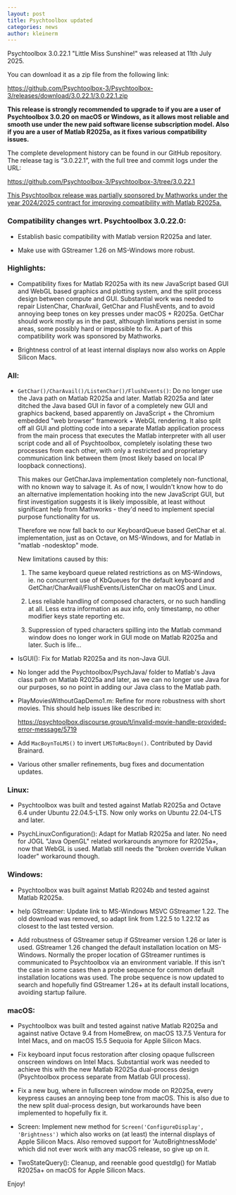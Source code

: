 ```yaml
---
layout: post
title: Psychtoolbox updated
categories: news
author: kleinerm
---
```


Psychtoolbox 3.0.22.1 "Little Miss Sunshine!" was released at 11th July 2025.

You can download it as a zip file from the following link:

<https://github.com/Psychtoolbox-3/Psychtoolbox-3/releases/download/3.0.22.1/3.0.22.1.zip>

**This release is strongly recommended to upgrade to if you are a user of
Psychtoolbox 3.0.20 on macOS or Windows, as it allows most reliable and
smooth use under the new paid software license subscription model.
Also if you are a user of Matlab R2025a, as it fixes various compatibility issues.**

The complete development history can be found in our GitHub repository.
The release tag is “3.0.22.1”, with the full tree and commit logs under the URL:

<https://github.com/Psychtoolbox-3/Psychtoolbox-3/tree/3.0.22.1>

[This Psychtoolbox release was partially sponsored by Mathworks under the year 2024/2025
contract for improving compatibility with Matlab R2025a.](https://www.mathworks.com/solutions/neuroscience.html)

### Compatibility changes wrt. Psychtoolbox 3.0.22.0:

- Establish basic compatibility with Matlab version R2025a and later.

- Make use with GStreamer 1.26 on MS-Windows more robust.

### Highlights:

- Compatibility fixes for Matlab R2025a with its new JavaScript based GUI and WebGL based
  graphics and plotting system, and the split process design between compute and GUI.
  Substantial work was needed to repair ListenChar, CharAvail, GetChar and FlushEvents,
  and to avoid annoying beep tones on key presses under macOS + R2025a. GetChar should
  work mostly as in the past, although limitations persist in some areas, some possibly
  hard or impossible to fix. A part of this compatibility work was sponsored by Mathworks.

- Brightness control of at least internal displays now also works on Apple Silicon Macs.

### All:

- ``GetChar()/CharAvail()/ListenChar()/FlushEvents()``: Do no longer use the Java path on
  Matlab R2025a and later. Matlab R2025a and later ditched the Java based GUI in favor of
  a completely new GUI and graphics backend, based apparently on JavaScript + the Chromium
  embedded "web browser" framework + WebGL rendering. It also split off all GUI and plotting
  code into a separate Matlab application process from the main process that executes the
  Matlab interpreter with all user script code and all of Psychtoolbox, completely isolating
  these two processes from each other, with only a restricted and proprietary communication
  link between them (most likely based on local IP loopback connections).

  This makes our GetCharJava implementation completely non-functional, with no known way to
  salvage it. As of now, I wouldn't know how to do an alternative implementation hooking
  into the new JavaScript GUI, but first investigation suggests it is likely impossible, at
  least without significant help from Mathworks - they'd need to implement special purpose
  functionality for us.

  Therefore we now fall back to our KeyboardQueue based GetChar et al. implementation, just
  as on Octave, on MS-Windows, and for Matlab in "matlab -nodesktop" mode.

  New limitations caused by this:

  1. The same keyboard queue related restrictions as on MS-Windows, ie. no concurrent use of
     KbQueues for the default keyboard and GetChar/CharAvail/FlushEvents/ListenChar on macOS
     and Linux.

  2. Less reliable handling of composed characters, or no such handling at all. Less extra
     information as aux info, only timestamp, no other modifier keys state reporting etc.

  3. Suppression of typed characters spilling into the Matlab command window does no longer work
     in GUI mode on Matlab R2025a and later. Such is life...

- IsGUI(): Fix for Matlab R2025a and its non-Java GUI.

- No longer add the Psychtoolbox/PsychJava/ folder to Matlab's Java class path on Matlab
  R2025a and later, as we can no longer use Java for our purposes, so no point in adding
  our Java class to the Matlab path.

- PlayMoviesWithoutGapDemo1.m: Refine for more robustness with short movies.
  This should help issues like described in:

  https://psychtoolbox.discourse.group/t/invalid-movie-handle-provided-error-message/5719

- Add ``MacBoynToLMS()`` to invert ``LMSToMacBoyn()``. Contributed by David Brainard.

- Various other smaller refinements, bug fixes and documentation updates.

### Linux:

- Psychtoolbox was built and tested against Matlab R2025a and Octave 6.4 under
  Ubuntu 22.04.5-LTS. Now only works on Ubuntu 22.04-LTS and later.

- PsychLinuxConfiguration(): Adapt for Matlab R2025a and later. No need for JOGL
  "Java OpenGL" related workarounds anymore for R2025a+, now that WebGL is used.
  Matlab still needs the "broken override Vulkan loader" workaround though.

### Windows:

- Psychtoolbox was built against Matlab R2024b and tested against Matlab R2025a.

- help GStreamer: Update link to MS-Windows MSVC GStreamer 1.22.
  The old download was removed, so adapt link from 1.22.5 to 1.22.12 as closest
  to the last tested version.

- Add robustness of GStreamer setup if GStreamer version 1.26 or later is used.
  GStreamer 1.26 changed the default installation location on MS-Windows. Normally
  the proper location of GStreamer runtimes is communicated to Psychtoolbox via an
  environment variable. If this isn't the case in some cases then a probe sequence
  for common default installation locations was used. The probe sequence is now
  updated to search and hopefully find GStreamer 1.26+ at its default install locations,
  avoiding startup failure.

### macOS:

- Psychtoolbox was built and tested against native Matlab R2025a and against native
  Octave 9.4 from HomeBrew, on macOS 13.7.5 Ventura for Intel Macs, and on macOS 15.5
  Sequoia for Apple Silicon Macs.

- Fix keyboard input focus restoration after closing opaque fullscreen onscreen windows
  on Intel Macs. Substantial work was needed to achieve this with the new Matlab R2025a
  dual-process design (Psychtoolbox process separate from Matlab GUI process).

- Fix a new bug, where in fullscreen window mode on R2025a, every keypress causes an
  annoying beep tone from macOS. This is also due to the new split dual-process design,
  but workarounds have been implemented to hopefully fix it.

- Screen: Implement new method for ``Screen('ConfigureDisplay', 'Brightness')`` which
  also works on (at least) the internal displays of Apple Silicon Macs. Also removed
  support for 'AutoBrightnessMode' which did not ever work with any macOS release, so
  give up on it.

- TwoStateQuery(): Cleanup, and reenable good questdlg() for Matlab R2025a+ on macOS
  for Apple Silicon Macs.

Enjoy!
